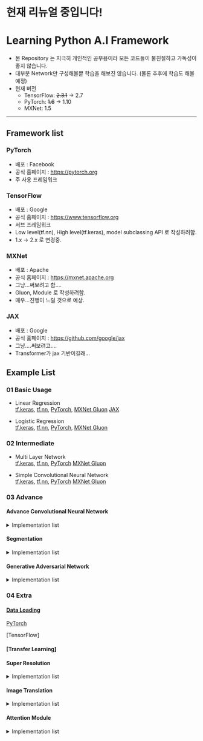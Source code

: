 # **현재 리뉴얼 중입니다!**

# Learning Python A.I Framework

- 본 Repository 는 지극히 개인적인 공부용이라 모든 코드들이 불친절하고 가독성이 좋지 않습니다.
- 대부분 Network만 구성해볼뿐 학습을 해보진 않습니다. (물론 추후에 학습도 해볼 예정)
- 현재 버전
    - TensorFlow: ~~2.3.1~~ -> 2.7
    - PyTorch: ~~1.6~~ -> 1.10
    - MXNet: 1.5

---
## Framework list 

### PyTorch
- 배포 : Facebook
- 공식 홈페이지 : https://pytorch.org
- 주 사용 프레임워크

### TensorFlow
- 배포 : Google
- 공식 홈페이지 : https://www.tensorflow.org
- 서브 프레임워크
- Low level(tf.nn), High level(tf.keras), model subclassing API 로 작성하려함.
- 1.x -> 2.x 로 변겅중.

### MXNet
- 배포 : Apache
- 공식 홈페이지 : https://mxnet.apache.org
- 그냥...써보려고 함....
- Gluon, Module 로 작성하려함.
- 매우...진행이 느릴 것으로 예상.

### JAX
- 배포 :  Google
- 공식 홈페이지 : https://github.com/google/jax
- 그냥....써보려고....
- Transformer가 jax 기반이길래...

## Example List

### 01 Basic Usage

- Linear Regression  
[tf.keras](01_Basic/Linear_Regression/tf_keras.py),
[tf.nn](01_Basic/Linear_Regression/tf_nn.py), 
[PyTorch](01_Basic/Linear_Regression/PyTorch.py), 
[MXNet Gluon](01_Basic/Linear_Regression/MXNet_Gluon.py)
[JAX](01_Basic/Linear_Regression/ver_jax.py)

- Logistic Regression  
[tf.keras](01_Basic/Logistic_Regression/tf_keras.py), 
[tf.nn](01_Basic/Logistic_Regression/tf_nn.py), 
[PyTorch](01_Basic/Logistic_Regression/PyTorch.py), 
[MXNet Gluon](01_Basic/Logistic_Regression/MXNet_Gluon.py)

### 02 Intermediate
- Multi Layer Network  
[tf.keras](02_Intermediate/Multi_Layer_Neural_Network/tf_keras.py), 
[tf.nn](02_Intermediate/Multi_Layer_Neural_Network/tf_nn.py), 
[PyTorch](02_Intermediate/Multi_Layer_Neural_Network/PyTorch.py) 
[MXNet Gluon](02_Intermediate/Multi_Layer_Neural_Network/MXNet_Gluon.py)

- Simple Convolutional Neural Network  
[tf.keras](02_Intermediate/Simple_Convolutional_Neural_Network/tf_keras.py), 
[tf.nn](02_Intermediate/Simple_Convolutional_Neural_Network/tf_nn.py), 
[PyTorch](02_Intermediate/Simple_Convolutional_Neural_Network/PyTorch.py) 
[MXNet Gluon](02_Intermediate/Simple_Convolutional_Neural_Network/MXNet_Gluon.py)

### 03 Advance
#### Advance Convolutional Neural Network

<details>
<summary> Implementation list </summary>

1. VGGNet  (https://arxiv.org/abs/1409.1556)  
[tf.keras](03_Advance/CNN/VGGNet/tf_keras.py), 
[PyTorch](03_Advance/CNN/VGGNet/PyTorch.py), 
[MXNet Gluon](03_Advance/CNN/VGGNet/MXNet_Gluon.py)

2. GoogLeNet (https://arxiv.org/abs/1409.4842)  
[tf.keras](03_Advance/CNN/GoogLeNet/tf_keras.py), 
[PyTorch](03_Advance/CNN/GoogLeNet/PyTorch.py), 
[MXNet Gluon](03_Advance/CNN/GoogLeNet/MXNet_Gluon.py)

3. ResNet (https://arxiv.org/abs/1512.03385)  
[tf.keras](03_Advance/CNN/ResNet/tf_keras.py), 
[PyTorch](03_Advance/CNN/ResNet/PyTorch.py), 
[MXNet Gluon](03_Advance/CNN/ResNet/MXNet_Gluon.py)

4. Inception V2 (https://arxiv.org/abs/1512.00567)  
[tf.keras](03_Advance/CNN/InceptionV2/tf_keras.py), 
[PyTorch](03_Advance/CNN/InceptionV2/PyTorch.py), 
[MXNet Gluon](03_Advance/CNN/InceptionV2/MXNet_Gluon.py)

5. Inception V3 (https://arxiv.org/abs/1512.00567)  
[tf.keras](03_Advance/CNN/InceptionV3/tf_keras.py), 
[PyTorch](03_Advance/CNN/InceptionV3/PyTorch.py), 
[MXNet Gluon](03_Advance/CNN/InceptionV3/MXNet_Gluon.py)

6. DenseNet (https://arxiv.org/abs/1608.06993)  
[tf.keras](03_Advance/CNN/DenseNet/tf_keras.py), 
[PyTorch](03_Advance/CNN/DenseNet/PyTorch.py), 
[MXNet Gluon](03_Advance/CNN/DenseNet/MXNet_Gluon.py)

7. Xception (https://arxiv.org/abs/1610.02357)  
[tf.keras](03_Advance/CNN/Xception/tf_keras.py), 
[PyTorch](03_Advance/CNN/Xception/PyTorch.py), 
[MXNet Gluon](03_Advance/CNN/Xception/MXNet_Gluon.py)

8. MobileNet V1 (https://arxiv.org/abs/1704.04861)   
[tf.keras](03_Advance/CNN/MobileNetV1/tf_keras.py), 
[PyTorch](03_Advance/CNN/MobileNetV1/PyTorch.py), 
[MXNet Gluon](03_Advance/CNN/MobileNetV1/MXNet_Gluon.py)

9. MobileNet V2 (https://arxiv.org/abs/1801.04381)   
[tf.keras](03_Advance/CNN/MobileNetV2/tf_keras.py), 
[PyTorch](03_Advance/CNN/MobileNetV2/PyTorch.py), 
[MXNet Gluon](03_Advance/CNN/MobileNetV2/MXNet_Gluon.py)

10. MobileNet V3 (https://arxiv.org/abs/1905.02244)   
[tf.keras](03_Advance/CNN/MobileNetV3/tf_keras.py), 
[PyTorch](03_Advance/CNN/MobileNetV3/PyTorch.py)

11. SqueezeNet (https://arxiv.org/abs/1602.07360)  
[tf.keras](03_Advance/CNN/SqueezeNet/tf_keras.py), 
[PyTorch](03_Advance/CNN/SqueezeNet/PyTorch.py)

12. SENet (https://arxiv.org/abs/1709.01507)  
[tf.keras](03_Advance/CNN/SENet/tf_keras.py), 
[PyTorch](03_Advance/CNN/SENet/PyTorch.py)

</details>

#### Segmentation

<details>
<summary> Implementation list </summary>

1. DeconvNet (http://cvlab.postech.ac.kr/research/deconvnet/)  
[PyTorch](03_Advance/Segmentation/DeconvNet/PyTorch.py)

2. U-Net (https://arxiv.org/abs/1505.04597)  
[tf.keras](03_Advance/Segmentation/U-Net/tf_keras.py), 
[PyTorch](03_Advance/Segmentation/U-Net/PyTorch.py)

</details>

#### Generative Adversarial Network

<details>
<summary> Implementation list </summary>

1. Vanilla GAN  
[tf.keras](03_Advance/GAN/Vanilla_GAN/tf_keras.py), 
[PyTorch](03_Advance/GAN/Vanilla_GAN/PyTorch.py)

2. LSGAN  
[tf.keras](03_Advance/GAN/LSGAN/tf_keras.py), 
[PyTorch](03_Advance/GAN/LSGAN/PyTorch.py)

3. DCGAN  
[tf.keras](03_Advance/GAN/DCGAN/tf_keras.py),  
[PyTorch](03_Advance/GAN/DCGAN/PyTorch.py)

4. CGAN  
[tf.keras](03_Advance/GAN/CGAN/tf_keras.py),  
[PyTorch](03_Advance/GAN/CGAN/PyTorch.py)

</details>

### 04 Extra

#### [Data Loading](04_Extra/DataLoading)
[PyTorch](04_Extra/DataLoading/PyTorch)

[TensorFlow]

#### [Transfer Learning]

#### Super Resolution

<details>
<summary> Implementation list </summary>

1. SRCNN  
[TensorFlow](04_Extra/Super_Resolution/EDSR/TensorFlow), 
[PyTorch](04_Extra/Super_Resolution/SRCNN/PyTorch)

2. VDSR  
[TensorFlow](04_Extra/Super_Resolution/EDSR/TensorFlow), 
[PyTorch](04_Extra/Super_Resolution/VDSR/PyTorch)

3. EDSR  
[TensorFlow](04_Extra/Super_Resolution/EDSR/TensorFlow), 
[PyTorch](04_Extra/Super_Resolution/EDSR/PyTorch)

4. SubPixel  
[TensorFlow](04_Extra/Super_Resolution/EDSR/TensorFlow), 
[PyTorch](04_Extra/Super_Resolution/SubPixel/PyTorch)

</details>

#### Image Translation

<details>
<summary> Implementation list </summary>

1. Neural Style Transfer  
[PyTorch](04_Extra/Style_Transfer/Neural_Style_Transfer/PyTroch/)

2. Pix2Pix

3. CycleGAN

</details>

#### Attention Module

<details>
<summary> Implementation list </summary>

1. [BAM](https://arxiv.org/abs/1807.06514)


2. [CBAM](https://arxiv.org/abs/1807.06521)

</details>